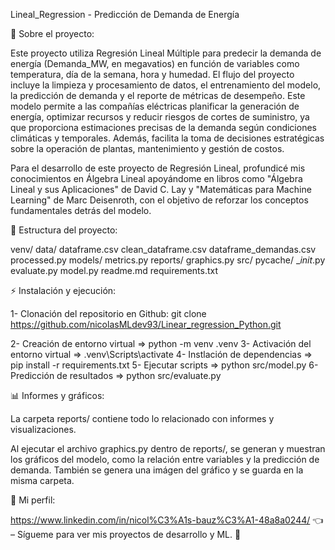 Lineal_Regression - Predicción de Demanda de Energía

🤖 Sobre el proyecto:

Este proyecto utiliza Regresión Lineal Múltiple para predecir la demanda de energía (Demanda_MW, en megavatios) en función de variables como temperatura, día de la semana, hora y humedad.
El flujo del proyecto incluye la limpieza y procesamiento de datos, el entrenamiento del modelo, la predicción de demanda y el reporte de métricas de desempeño.
Este modelo permite a las compañías eléctricas planificar la generación de energía, optimizar recursos y reducir riesgos de cortes de suministro, ya que proporciona estimaciones precisas de la demanda según condiciones climáticas y temporales. Además, facilita la toma de decisiones estratégicas sobre la operación de plantas, mantenimiento y gestión de costos.

Para el desarrollo de este proyecto de Regresión Lineal, profundicé mis conocimientos en Álgebra Lineal apoyándome en libros como "Álgebra Lineal y sus Aplicaciones" de David C. Lay y "Matemáticas para Machine Learning" de Marc Deisenroth, con el objetivo de reforzar los conceptos fundamentales detrás del modelo.


📂 Estructura del proyecto:

venv/
data/
    dataframe.csv
    clean_dataframe.csv
    dataframe_demandas.csv
    processed.py
models/
    metrics.py
reports/
    graphics.py
src/
    pycache/
    __init_.py
    evaluate.py
    model.py
readme.md
requirements.txt

⚡ Instalación y ejecución:

1- Clonación del repositorio en Github: 
 git clone https://github.com/nicolasMLdev93/Linear_regression_Python.git 

2- Creación de entorno virtual =>  python -m venv .venv
3- Activación del entorno virtual => .venv\Scripts\activate 
4- Instlación de dependencias => pip install -r requirements.txt 
5- Ejecutar scripts => python src/model.py
6- Predicción de resultados => python src/evaluate.py

📊 Informes y gráficos:

La carpeta reports/ contiene todo lo relacionado con informes y visualizaciones.

Al ejecutar el archivo graphics.py dentro de reports/, se generan y muestran los gráficos del modelo, como la relación entre variables y la predicción de demanda. También se genera una imágen del gráfico y se guarda en la misma carpeta.

🧑 Mi perfil:

https://www.linkedin.com/in/nicol%C3%A1s-bauz%C3%A1-48a8a0244/ 👈 – Sígueme para ver mis proyectos de desarrollo y ML. 🚀



